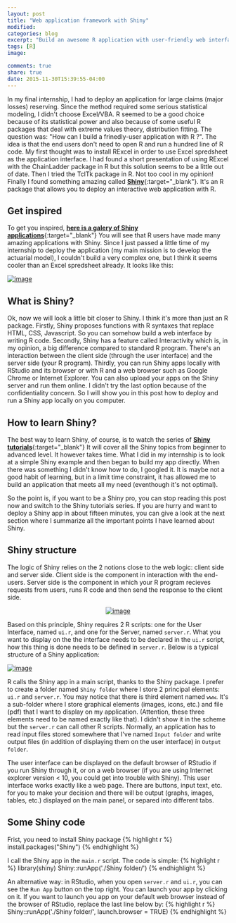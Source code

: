 ```yaml
---
layout: post
title: "Web application framework with Shiny"
modified:
categories: blog
excerpt: "Build an awesome R application with user-friendly web interface"
tags: [R]
image:

comments: true
share: true
date: 2015-11-30T15:39:55-04:00
---
```


In my final internship, I had to deploy an application for large claims (major losses) reserving. Since the method required some serious statistical modeling, I didn't choose Excel/VBA. R seemed to be a good choice because of its statistical power and also because of some useful R packages that deal with extreme values theory, distribution fitting. The question was: "How can I build a frinedly-user application with R ?". The idea is that the end users don't need to open R and run a hundred line of R code. My first thought was to install RExcel in order to use Excel spredsheet as the application interface. I had found a short presentation of using RExcel with the ChainLadder package in R but this solution seems to be a little out of date. Then I tried the TclTk package in R. Not too cool in my opinion! Finally I found something amazing called [**Shiny**](http://shiny.rstudio.com){:target="_blank"}. It's an R package that allows you to deploy an interactive web application with R. 

## Get inspired

To get you inspired, [**here is a galery of Shiny applications**](http://shiny.rstudio.com/gallery/){:target="_blank"}
You will see that R users have made many amazing applications with Shiny. Since I just passed a little time of my internship to deploy the application (my main mission is to develop the actuarial model), I couldn't build a very complex one, but I think it seems cooler than an Excel spredsheet already. It looks like this:

<a href="{{ site.url }}/images/MajorLossesReserving.gif"><img src="{{ site.url }}/images/MajorLossesReserving.gif" alt="image"></a>

## What is Shiny?

Ok, now we will look a little bit closer to Shiny. I think it's more than just an R package. 
Firstly, Shiny proposes functions with R syntaxes that replace HTML, CSS, Javascript. So you can somehow build a web interface by writing R code. Secondly, Shiny has a feature called Interactivity which is, in my opinion, a big difference compared to standard R program. There's an interaction between the client side (through the user interface) and the server side (your R program). Thirdly, you can run Shiny apps locally with RStudio and its browser or with R and a web browser such as Google Chrome or Internet Explorer. You can also upload your apps on the Shiny server and run them online. I didn't try the last option because of the confidentiality concern. So I will show you in this post how to deploy and run a Shiny app locally on you computer.

## How to learn Shiny?
The best way to learn Shiny, of course, is to watch the series of [**Shiny tutorials**](http://shiny.rstudio.com/tutorial/){:target="_blank"} It will cover all the Shiny topics from beginner to advanced level. It however takes time. What I did in my internship is to look at a simple Shiny example and then began to build my app directly. When there was something I didn't know how to do, I googled it. It is maybe not a good habit of learning, but in a limit time constraint, it has allowed me to build an application that meets all my need (eventhough it's not optimal). 

So the point is, if you want to be a Shiny pro, you can stop reading this post now and switch to the Shiny tutorials series. If you are hurry and want to deploy a Shiny app in about fifteen minutes, you can give a look at the next section where I summarize all the important points I have learned about Shiny.

## Shiny structure

The logic of Shiny relies on the 2 notions close to the web logic: client side and server side. Client side is the component in interaction with the end-users. Server side is the component in which your R program recieves requests from users, runs R code and then send the response to the client side.
<center>
<a href="{{ site.url }}/images/Shiny_scheme.png"><img src="{{ site.url }}/images/Shiny_scheme.png" alt="image"></a>
</center>

Based on this principle, Shiny requires 2 R scripts: one for the User Interface, named `ui.r`, and one for the Server, named `server.r`. What you want to display on the the interface needs to be declared in the `ui.r` script, how this thing is done needs to be defined in `server.r`. Below is a typical structure of a Shiny application:

<a href="{{ site.url }}/images/Shiny_structure.png"><img src="{{ site.url }}/images/Shiny_structure.png" alt="image"></a>

R calls the Shiny app in a main script, thanks to the Shiny package. I prefer to create a folder named `Shiny folder` where I store 2 principal elements: `ui.r` and `server.r`. You may notice that there is third element named `www`. It's a sub-folder where I store graphical elements (images, icons, etc.) and file (pdf) that I want to display on my application. (Attention, these three elements need to be named exactly like that). I didn't show it in the scheme but the `server.r` can call other R scripts. Normally, an application has to read input files stored somewhere that I've named `Input folder` and write output files (in addition of displaying them on the user interface) in `Output folder`. 

The user interface can be displayed on the default browser of RStudio if you run Shiny through it, or on a web browser (if you are using Internet explorer version < 10, you could get into trouble with Shiny). This user interface works exactly like a web page. There are buttons, input text, etc. for you to make your decision and there will be output (graphs, images, tables, etc.) displayed on the main panel, or separed into different tabs.

## Some Shiny code

Frist, you need to install Shiny package
{% highlight r %}
install.packages("Shiny")
{% endhighlight %}

I call the Shiny app in the `main.r` script. The code is simple: 
{% highlight r %}
library(shiny)
Shiny::runApp('./Shiny folder/') 
{% endhighlight %}

An alternative way: in RStudio, when you open `server.r` and `ui.r`, you can see the `Run App` button on the top right. You can launch your app by clicking on it. 
If you want to launch you app on your default web browser instead of the browser of RStudio, replace the last line below by:
{% highlight r %}
Shiny::runApp('./Shiny folder/', launch.browser = TRUE)
{% endhighlight %}





